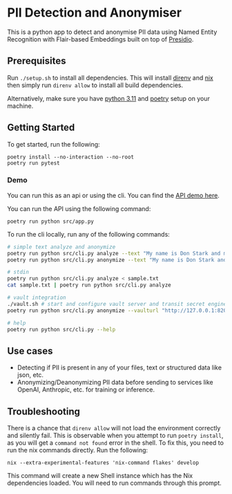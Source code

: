 # PII Detection and Anonymiser

This is a python app to detect and anonymise PII data using Named Entity Recognition with Flair-based Embeddings built on top of [Presidio](https://github.com/microsoft/presidio).

## Prerequisites

Run `./setup.sh` to install all dependencies. This will install [direnv](https://github.com/direnv/direnv/blob/master/docs/installation.md) and [nix](https://nixos.org/download.html) then simply run `direnv allow` to install all build dependencies.

Alternatively, make sure you have [python 3.11](https://www.python.org/downloads/) and [poetry](https://python-poetry.org/docs/#installation) setup on your machine.

## Getting Started

To get started, run the following:

```
poetry install --no-interaction --no-root
poetry run pytest
```

### Demo

You can run this as an api or using the cli. You can find the [API demo here](https://www.loom.com/share/ad8b37451ea54dcda8716cb5c6f11e94).

You can run the API using the following command:
```
poetry run python src/app.py
```

To run the cli locally, run any of the following commands:

```sh
# simple text analyze and anonymize
poetry run python src/cli.py analyze --text "My name is Don Stark and my phone number is 212-555-5555"
poetry run python src/cli.py anonymize --text "My name is Don Stark and my phone number is 212-555-5555"

# stdin
poetry run python src/cli.py analyze < sample.txt
cat sample.txt | poetry run python src/cli.py analyze

# vault integration
./vault.sh # start and configure vault server and transit secret engine keys
poetry run python src/cli.py anonymize --vaulturl "http://127.0.0.1:8200" --vaultkey "orders" --text "My name is Don Stark and my phone number is 212-555-5555"

# help
poetry run python src/cli.py --help
```

## Use cases

* Detecting if PII is present in any of your files, text or structured data like json, etc.
* Anonymizing/Deanonymizing PII data before sending to services like OpenAI, Anthropic, etc. for training or inference.

## Troubleshooting

There is a chance that `direnv allow` will not load the environment correctly and silently fail. This is observable when you attempt to run `poetry install`, as you will get a `command not found` error in the shell.
To fix this, you need to run the nix commands directly. Run the following:

```
nix --extra-experimental-features 'nix-command flakes' develop
```
This command will create a new Shell instance which has the Nix dependencies loaded. You will need to run commands through this prompt.
